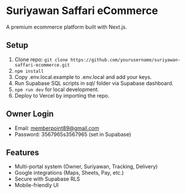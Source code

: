 # Suriyawan Saffari eCommerce

A premium ecommerce platform built with Next.js.

## Setup
1. Clone repo: `git clone https://github.com/yourusername/suriyawan-saffari-ecommerce.git`
2. `npm install`
3. Copy .env.local.example to .env.local and add your keys.
4. Run Supabase SQL scripts in sql/ folder via Supabase dashboard.
5. `npm run dev` for local development.
6. Deploy to Vercel by importing the repo.

## Owner Login
- Email: memberpoint89@gmail.com
- Password: 3567965s3567965 (set in Supabase)

## Features
- Multi-portal system (Owner, Suriyawan, Tracking, Delivery)
- Google integrations (Maps, Sheets, Pay, etc.)
- Secure with Supabase RLS
- Mobile-friendly UI
